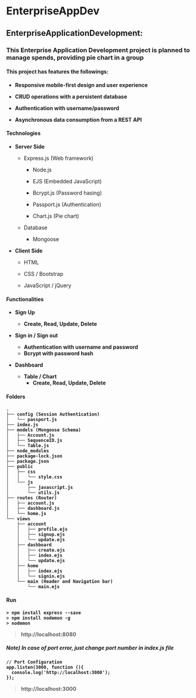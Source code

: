 # EnterpriseAppDev

## EnterpriseApplicationDevelopment:

### This Enterprise Application Development project is planned to manage spends, providing pie chart in a group

#### This project has features the followings:

  - <b>Responsive mobile-first design and user experience</b>
  
  - <b>CRUD operations with a persistent database</b>
  
  - <b>Authentication with username/password</b>
  
  - <b>Asynchronous data consumption from a REST API</b>
  
#### Technologies

  - <b>Server Side</b>
  
    - Express.js (Web framework)

      - Node.js
    
      - EJS (Embedded JavaScript)
      
      - Bcrypt.js (Password hasing)
      
      - Passport.js (Authentication)
      
      - Chart.js (Pie chart)
      
    - Database
    
      - Mongoose
    
  - <b>Client Side</b>
  
    - HTML
  
    - CSS / Bootstrap
   
    - JavaScript / jQuery
    
    
#### Functionalities

  - <b>Sign Up<b>
    - Create, Read, Update, Delete
  
  - <b>Sign in / Sign out</b>
    - Authentication with username and password
    - Bcrypt with password hash
    
  - <b>Dashboard</b>
    - Table / Chart
      - Create, Read, Update, Delete 
      
  
#### Folders
```
.
├── config (Session Authentication)
│   └── passport.js
├── index.js
├── models (Mongoose Schema)
│   ├── Account.js
│   ├── SequenceID.js
│   └── Table.js
├── node_modules
├── package-lock.json
├── package.json
├── public
│   ├── css
│   │   └── style.css
│   └── js
│       ├── javascript.js
│       └── utils.js
├── routes (Router)
│   ├── account.js
│   ├── dashboard.js
│   └── home.js
└── views
    ├── account
    │   ├── profile.ejs
    │   ├── signup.ejs
    │   └── update.ejs
    ├── dashboard
    │   ├── create.ejs
    │   ├── index.ejs
    │   └── update.ejs
    ├── home
    │   ├── index.ejs
    │   └── signin.ejs
    └── main (Header and Navigation bar)
        └── main.ejs
```


#### Run
```
> npm install express --save
> npm install nodemon -g
> nodemon
```
> http://localhost:8080


##### Note) In case of port error, just change port number in index.js file
```
// Port Configuration
app.listen(3000, function (){
  console.log('http://localhost:3000');
});
```
> http://localhost:3000
